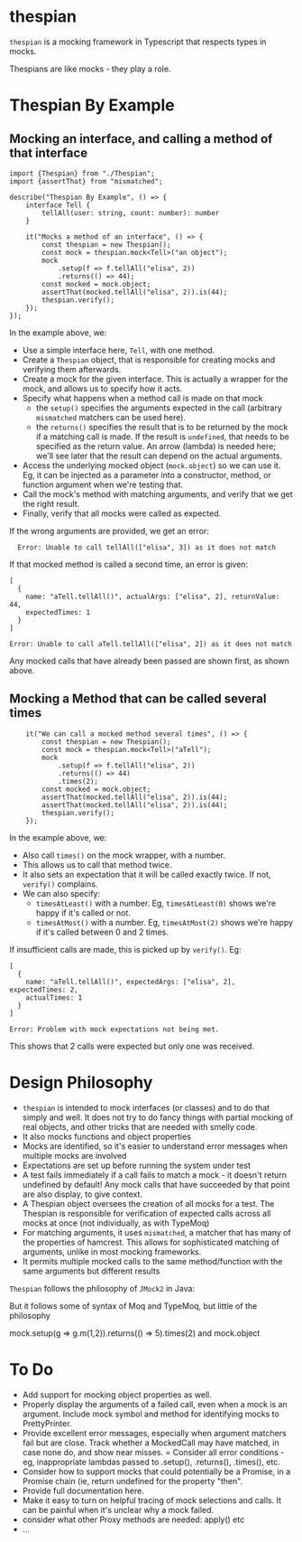 # thespian

`thespian` is a mocking framework in Typescript that respects types in mocks.

Thespians are like mocks - they play a role.

# Thespian By Example

## Mocking an interface, and calling a method of that interface

```
import {Thespian} from "./Thespian";
import {assertThat} from "mismatched";

describe("Thespian By Example", () => {
    interface Tell {
        tellAll(user: string, count: number): number
    }

    it("Mocks a method of an interface", () => {
        const thespian = new Thespian();
        const mock = thespian.mock<Tell>("an object");
        mock
            .setup(f => f.tellAll("elisa", 2))
            .returns(() => 44);
        const mocked = mock.object;
        assertThat(mocked.tellAll("elisa", 2)).is(44);
        thespian.verify();
    });
});
```

In the example above, we:

  - Use a simple interface here, `Tell`, with one method.
  - Create a `Thespian` object, that is responsible for creating mocks and verifying them afterwards.
  - Create a mock for the given interface. 
    This is actually a wrapper for the mock, and allows us to specify how it acts.
  - Specify what happens when a method call is made on that mock
    - the `setup()` specifies the arguments expected in the call (arbitrary `mismatched` matchers can be used here).
    - the `returns()` specifies the result that is to be returned by the mock if a matching call is made.
      If the result is `undefined`, that needs to be specified as the return value. 
      An arrow (lambda) is needed here; we'll see later that the result can depend on the actual arguments.
  - Access the underlying mocked object (`mock.object`) so we can use it. 
    Eg, it can be injected as a parameter into a constructor, method, or function argument when we're 
     testing that.
  - Call the mock's method with matching arguments, and verify that we get the right result.
  - Finally, verify that all mocks were called as expected.

If the wrong arguments are provided, we get an error:

```
  Error: Unable to call tellAll(["elisa", 3]) as it does not match
```

If that mocked method is called a second time, an error is given:

```
[
  {
    name: "aTell.tellAll()", actualArgs: ["elisa", 2], returnValue: 44, 
    expectedTimes: 1
  }
]

Error: Unable to call aTell.tellAll(["elisa", 2]) as it does not match
```

Any mocked calls that have already been passed are shown first, as shown above.
  
## Mocking a Method that can be called several times

```
    it("We can call a mocked method several times", () => {
        const thespian = new Thespian();
        const mock = thespian.mock<Tell>("aTell");
        mock
            .setup(f => f.tellAll("elisa", 2))
            .returns(() => 44)
            .times(2);
        const mocked = mock.object;
        assertThat(mocked.tellAll("elisa", 2)).is(44);
        assertThat(mocked.tellAll("elisa", 2)).is(44);
        thespian.verify();
    });
```

In the example above, we:

  - Also call `times()` on the mock wrapper, with a number. 
  - This allows us to call that method twice.
  - It also sets an expectation that it will be called exactly twice. If not, `verify()` complains.
  - We can also specify:
     - `timesAtLeast()` with a number. Eg, `timesAtLeast(0)` shows we're happy if it's called or not.
     - `timesAtMost()` with a number. Eg, `timesAtMost(2)` shows we're happy if it's called between 0 and 2 times.

If insufficient calls are made, this is picked up by `verify()`. Eg:

```
[
  {
    name: "aTell.tellAll()", expectedArgs: ["elisa", 2], expectedTimes: 2, 
    actualTimes: 1
  }
]

Error: Problem with mock expectations not being met.
```

This shows that 2 calls were expected but only one was received.

# Design Philosophy

 - `thespian` is intended to mock interfaces (or classes) and to do that simply and well. 
   It does not try to do fancy things with partial mocking of real objects, 
   and other tricks that are needed with smelly code.
 - It also mocks functions and object properties
 - Mocks are identified, so it's easier to understand error messages when multiple mocks are involved
 - Expectations are set up before running the system under test
 - A test fails immediately if a call fails to match a mock - it doesn't return undefined by default!
   Any mock calls that have succeeded by that point are also display, to give context.
 - A Thespian object oversees the creation of all mocks for a test. 
   The Thespian is responsible for verification of expected calls across all mocks at once (not individually, as with TypeMoq)
 - For matching arguments, it uses `mismatched`, a matcher that has many of the properties of hamcrest.
   This allows for sophisticated matching of arguments, unlike in most mocking frameworks.
 - It permits multiple mocked calls to the same method/function with the same arguments but different results

`Thespian` follows the philosophy of `JMock2` in Java:

But it follows some of syntax of Moq and TypeMoq, but little of the philosophy
  
   mock.setup(g => g.m(1,2)).returns(() => 5).times(2)  and mock.object
    
# To Do

 - Add support for mocking object properties as well.
 - Properly display the arguments of a failed call, even when a mock is an argument.
   Include mock symbol and method for identifying mocks to PrettyPrinter.
 - Provide excellent error messages, especially when argument matchers fail but are close.
   Track whether a MockedCall may have matched, in case none do, and show near misses.
 = Consider all error conditions - eg, inappropriate lambdas passed to .setup(), .returns(), .times(), etc.
 - Consider how to support mocks that could potentially be a Promise, in a Promise chain
   (ie, return undefined for the property "then".
 - Provide full documentation here.
 - Make it easy to turn on helpful tracing of mock selections and calls. 
   It can be painful when it's unclear why a mock failed.
 - consider what other Proxy methods are needed: apply() etc
 - ...